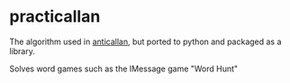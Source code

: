 # practicallan
The algorithm used in [anticallan](https://github.com/gruozachary/anticallan), but ported to python and packaged as a library.

Solves word games such as the IMessage game "Word Hunt"
